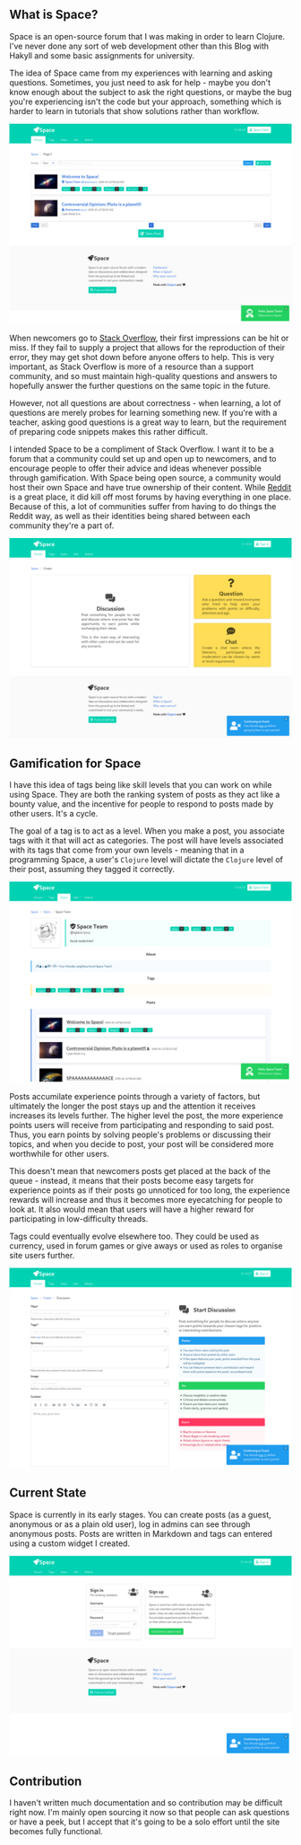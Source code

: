 ## What is Space?
Space is an open-source forum that I was making in order to learn Clojure. I've
never done any sort of web development other than this Blog with Hakyll and some
basic assignments for university. 

The idea of Space came from my experiences with learning and asking questions.
Sometimes, you just need to ask for help - maybe you don't know enough about the
subject to ask the right questions, or maybe the bug you're experiencing isn't
the code but your approach, something which is harder to learn in tutorials
that show solutions rather than workflow.

![Forum](/img/forum.png)

When newcomers go to [Stack Overflow](https://stackoverflow.com/), their first
impressions can be hit or miss. If they fail to supply a project that allows for
the reproduction of their error, they may get shot down before anyone offers to
help. This is very important, as Stack Overflow is more of a resource than a
support community, and so must maintain high-quality questions and answers to
hopefully answer the further questions on the same topic in the future.

However, not all questions are about correctness - when learning, a lot of
questions are merely probes for learning something new. If you're with a
teacher, asking good questions is a great way to learn, but the requirement of
preparing code snippets makes this rather difficult.

I intended Space to be a compliment of Stack Overflow. I want it to be a forum
that a community could set up and open up to newcomers, and to encourage people
to offer their advice and ideas whenever possible through gamification. With
Space being open source, a community would host their own Space and have true
ownership of their content. While [Reddit](https://reddit.com) is a great place,
it did kill off most forums by having everything in one place. Because of this,
a lot of communities suffer from having to do things the Reddit way, as well as
their identities being shared between each community they're a part of.

![Create a post](/img/create.png)

## Gamification for Space
I have this idea of tags being like skill levels that you can work on while
using Space. They are both the ranking system of posts as they act like a bounty
value, and the incentive for people to respond to posts made by other users.
It's a cycle.

The goal of a tag is to act as a level. When you make a post, you associate tags
with it that will act as categories. The post will have levels associated with
its tags that come from your own levels - meaning that in a programming Space, a
user's `Clojure` level will dictate the `Clojure` level of their post, assuming
they tagged it correctly.

![User](/img/user.png)

Posts accumilate experience points through a variety of factors, but ultimately
the longer the post stays up and the attention it receives increases its levels
further. The higher level the post, the more experience points users will
receive from participating and responding to said post. Thus, you earn points by
solving people's problems or discussing their topics, and when you decide to
post, your post will be considered more worthwhile for other users. 

This doesn't mean that newcomers posts get placed at the back of the queue - 
instead, it means that their posts become easy targets for experience points as 
if their posts go unnoticed for too long, the experience rewards will increase 
and thus it becomes more eyecatching for people to look at. It also would mean 
that users will have a higher reward for participating in low-difficulty threads.

Tags could eventually evolve elsewhere too. They could be used as currency, used
in forum games or give aways or used as roles to organise site users further.

![Create](/img/discussion.png)

## Current State
Space is currently in its early stages. You can create posts (as a guest,
anonymous or as a plain old user), log in admins can see through anonymous
posts. Posts are written in Markdown and tags can entered using a custom widget
I created.

![Sign in](/img/signin.png)

## Contribution
I haven't written much documentation and so contribution may be difficult right
now. I'm mainly open sourcing it now so that people can ask questions or have a
peek, but I accept that it's going to be a solo effort until the site becomes
fully functional.

